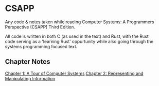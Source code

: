 # CSAPP

Any code & notes taken while reading Computer Systems: A Programmers
Perspective (CSAPP) Third Edition.

All code is written in both C (as used in the text) and Rust, with the Rust code serving as a 'learning Rust' oppurtunity while also going through the systems programming focused text.

## Chapter Notes

[Chapter 1: A Tour of Computer Systems](ch1/README.md)
[Chapter 2: Representing and Manipulating Information](ch2/README.md)